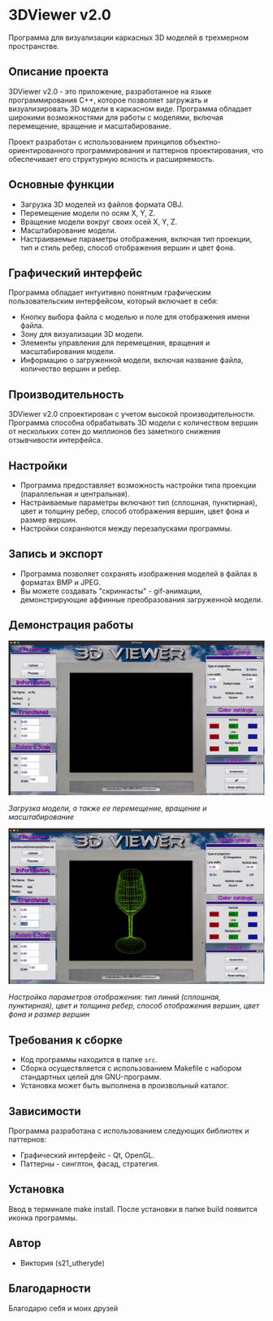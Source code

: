# 3DViewer v2.0

Программа для визуализации каркасных 3D моделей в трехмерном пространстве.

## Описание проекта

3DViewer v2.0 - это приложение, разработанное на языке программирования C++, которое позволяет загружать и визуализировать 3D модели в каркасном виде. Программа обладает широкими возможностями для работы с моделями, включая перемещение, вращение и масштабирование. 

Проект разработан с использованием принципов объектно-ориентированного программирования и паттернов проектирования, что обеспечивает его структурную ясность и расширяемость.

## Основные функции

- Загрузка 3D моделей из файлов формата OBJ.
- Перемещение модели по осям X, Y, Z.
- Вращение модели вокруг своих осей X, Y, Z.
- Масштабирование модели.
- Настраиваемые параметры отображения, включая тип проекции, тип и стиль ребер, способ отображения вершин и цвет фона.

## Графический интерфейс

Программа обладает интуитивно понятным графическим пользовательским интерфейсом, который включает в себя:

- Кнопку выбора файла с моделью и поле для отображения имени файла.
- Зону для визуализации 3D модели.
- Элементы управления для перемещения, вращения и масштабирования модели.
- Информацию о загруженной модели, включая название файла, количество вершин и ребер.

## Производительность

3DViewer v2.0 спроектирован с учетом высокой производительности. Программа способна обрабатывать 3D модели с количеством вершин от нескольких сотен до миллионов без заметного снижения отзывчивости интерфейса.

## Настройки

- Программа предоставляет возможность настройки типа проекции (параллельная и центральная).
- Настраиваемые параметры включают тип (сплошная, пунктирная), цвет и толщину ребер, способ отображения вершин, цвет фона и размер вершин.
- Настройки сохраняются между перезапусками программы.

## Запись и экспорт

- Программа позволяет сохранять изображения моделей в файлах в форматах BMP и JPEG.
- Вы можете создавать "скринкасты" - gif-анимации, демонстрирующие аффинные преобразования загруженной модели.

## Демонстрация работы

![Скринкаст загрузки модели](misc/image/upload.gif)

*Загрузка модели, а также ее перемещение, вращение и масштабирование*

![Скринкаст настройки отображения](misc/image/settings.gif)

*Настройка параметров отображения: тип линий (сплошная, пунктирная), цвет и толщина ребер, способ отображения вершин, цвет фона и размер вершин*

## Требования к сборке

- Код программы находится в папке `src`.
- Сборка осуществляется с использованием Makefile с набором стандартных целей для GNU-программ.
- Установка может быть выполнена в произвольный каталог.

## Зависимости

Программа разработана с использованием следующих библиотек и паттернов:

- Графический интерфейс - Qt, OpenGL.
- Паттерны - синглтон, фасад, стратегия.

## Установка

Ввод в терминале make install. После установки в папке build появится иконка программы.


## Автор

- Виктория (s21_utheryde)

## Благодарности


Благодарю себя и моих друзей
